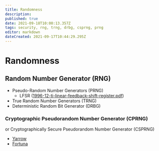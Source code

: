 ```yaml
---
title: Randomness
description: 
published: true
date: 2021-09-18T10:00:13.357Z
tags: security, rng, trng, drbg, csprng, prng
editor: markdown
dateCreated: 2021-09-17T10:44:29.295Z
---
```


# Randomness

## Random Number Generator (RNG)

- Pseudo-Random Number Generators (PRNG)
  - LFSR ([1996-12-ti-linear-feedback-shift-register.pdf](/assets/1996-12-ti-linear-feedback-shift-register.pdf))
- True Random Number Generators (TRNG)
- Deterministic Random Bit Generator (DRBG)


### Cryptographic Pseudorandom Number Generator (CPRNG)

or Cryptographically Secure Pseudorandom Number Generator (CSPRNG)

- [Yarrow](https://en.wikipedia.org/wiki/Yarrow_algorithm)
- [Fortuna](https://en.wikipedia.org/wiki/Fortuna_(PRNG))
